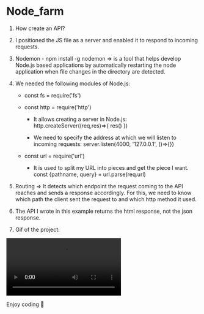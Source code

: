 # Node_farm

1. How create an API?

2. I positioned the JS file as a server and enabled it to respond to incoming requests.

3. Nodemon - npm install -g nodemon => is a tool that helps develop Node.js based applications by automatically restarting the node application when file changes in the directory are detected. 

4. We needed the following modules of Node.js:
    - const fs = require('fs')
    - const http = require('http')
        * It allows creating a server in Node.js:
          http.createServer((req,res)=>{
             res()
          })

        * We need to specify the address at which we will listen to incoming requests:
           server.listen(4000, '127.0.0.1', ()=>{})

    - const url = require('url')
        * It is used to split my URL into pieces and get the piece I want.
           const {pathname, query} = url.parse(req.url)

5. Routing => It detects which endpoint the request coming to the API reaches and sends a response accordingly.
              For this, we need to know which path the client sent the request to and which http method it used.

6. The API I wrote in this example returns the html response, not the json response.

7. Gif of the project:
   
  ![](/Users/zarinasekerdag/Desktop/Backend/vsc/create_api/node_farm.mov)

Enjoy coding 🩷 
